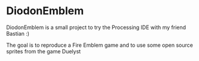 # DiodonEmblem

DiodonEmblem is a small project to try the Processing IDE with my friend Bastian :)

The goal is to reproduce a Fire Emblem game and to use some open source sprites from the game Duelyst
